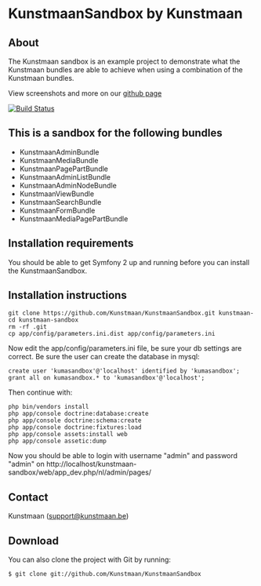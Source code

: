 KunstmaanSandbox by Kunstmaan
=================================

About
-----
The Kunstmaan sandbox is an example project to demonstrate what the Kunstmaan bundles are able to achieve when using a combination of the Kunstmaan bundles.

View screenshots and more on our [github page](http://kunstmaan.github.com/KunstmaanSandbox)

[![Build Status](https://secure.travis-ci.org/Kunstmaan/KunstmaanSandbox.png?branch=master)](http://travis-ci.org/Kunstmaan/KunstmaanSandbox)


This is a sandbox for the following bundles
-------------------------------------------

* KunstmaanAdminBundle
* KunstmaanMediaBundle
* KunstmaanPagePartBundle
* KunstmaanAdminListBundle
* KunstmaanAdminNodeBundle
* KunstmaanViewBundle
* KunstmaanSearchBundle
* KunstmaanFormBundle
* KunstmaanMediaPagePartBundle


Installation requirements
-------------------------
You should be able to get Symfony 2 up and running before you can install the KunstmaanSandbox.

Installation instructions
-------------------------
```
git clone https://github.com/Kunstmaan/KunstmaanSandbox.git kunstmaan-
cd kunstmaan-sandbox
rm -rf .git
cp app/config/parameters.ini.dist app/config/parameters.ini
```

Now edit the app/config/parameters.ini file, be sure your db settings are correct. Be sure the user can create the database in mysql:

```
create user 'kumasandbox'@'localhost' identified by 'kumasandbox';
grant all on kumasandbox.* to 'kumasandbox'@'localhost';
```

Then continue with:

```
php bin/vendors install
php app/console doctrine:database:create
php app/console doctrine:schema:create
php app/console doctrine:fixtures:load
php app/console assets:install web
php app/console assetic:dump
```
Now you should be able to login with username "admin" and password "admin" on http://localhost/kunstmaan-sandbox/web/app_dev.php/nl/admin/pages/

Contact
-------
Kunstmaan (support@kunstmaan.be)

Download
--------
You can also clone the project with Git by running:

```
$ git clone git://github.com/Kunstmaan/KunstmaanSandbox
```